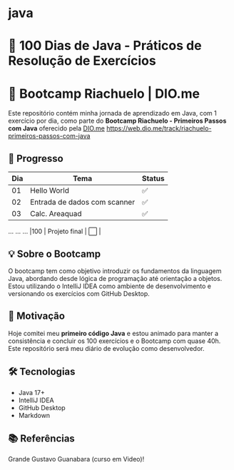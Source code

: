 # java

# 🚀 100 Dias de Java - Práticos de Resolução de Exercícios 
# 🚀 Bootcamp Riachuelo | DIO.me

Este repositório contém minha jornada de aprendizado em Java, com 1 exercício por dia, como parte do **Bootcamp Riachuelo - Primeiros Passos com Java** oferecido pela [DIO.me](https://www.dio.me) https://web.dio.me/track/riachuelo-primeiros-passos-com-java

## 📅 Progresso

| Dia | Tema                           | Status |
|-----|--------------------------------|--------|
| 01  | Hello World                    | ✅     |
| 02  | Entrada de dados com scanner   | ✅     |
| 03  | Calc. Areaquad                 | ✅     |
...
...
...
|100  | Projeto final            | ⬜     |

## 💡 Sobre o Bootcamp

O bootcamp tem como objetivo introduzir os fundamentos da linguagem Java, abordando desde lógica de programação até orientação a objetos. Estou utilizando o IntelliJ IDEA como ambiente de desenvolvimento e versionando os exercícios com GitHub Desktop.

## 🧠 Motivação

Hoje comitei meu **primeiro código Java** e estou animado para manter a consistência e concluir os 100 exercícios e o Bootcamp com quase 40h. Este repositório será meu diário de evolução como desenvolvedor.

## 🛠️ Tecnologias

- Java 17+
- IntelliJ IDEA
- GitHub Desktop
- Markdown

## 📚 Referências

Grande Gustavo Guanabara (curso em Video)!
